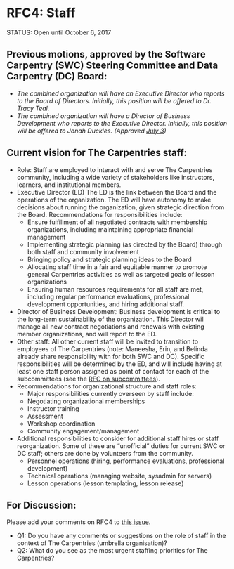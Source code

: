 # RFC4: Staff

STATUS: Open until October 6, 2017

## Previous motions, approved by the Software Carpentry (SWC) Steering Committee and Data Carpentry (DC) Board: 
* *The combined organization will have an Executive Director who reports to the Board of Directors. Initially, this 
position will be offered to Dr. Tracy Teal.* 
* *The combined organization will have a Director of Business Development who reports to the Executive Director. 
Initially, this position will be offered to Jonah Duckles. 
(Approved [July 3](https://github.com/swcarpentry/board/blob/master/minutes/minutes-2017-07-03.md))*

## Current vision for The Carpentries staff:
* Role: Staff are employed to interact with and serve The Carpentries community, including a wide variety of stakeholders 
like instructors, learners, and institutional members.
* Executive Director (ED) The ED is the link between the Board and the operations of the organization. The ED will have 
autonomy to make decisions about running the organization, given strategic direction from the Board. Recommendations for 
responsibilities include:
  * Ensure fulfillment of all negotiated contracts with membership organizations, including maintaining appropriate 
  financial management
  * Implementing strategic planning (as directed by the Board) through both staff and community involvement
  * Bringing policy and strategic planning ideas to the Board
  * Allocating staff time in a fair and equitable manner to promote general Carpentries activities as well as targeted 
  goals of lesson organizations
  * Ensuring human resources requirements for all staff are met, including regular performance evaluations, professional 
  development opportunities, and hiring additional staff.
* Director of Business Development: Business development is critical to the long-term sustainability of the organization. 
This Director will manage all new contract negotiations and renewals with existing member organizations, and will report 
to the ED.
* Other staff: All other current staff will be invited to transition to employees of The Carpentries 
(note: Maneesha, Erin, and Belinda already share responsibility with for both SWC and DC). Specific responsibilities will 
be determined by the ED, and will include having at least one staff person assigned as point of contact for each of the 
subcommittees (see the [RFC on subcommittees](RFCs/RFC6.md)).
* Recommendations for organizational structure and staff roles:
  * Major responsibilities currently overseen by staff include:
  * Negotiating organizational memberships
  * Instructor training
  * Assessment
  * Workshop coordination
  * Community engagement/management
* Additional responsibilities to consider for additional staff hires or staff reorganization.  Some of these are 
“unofficial” duties for current SWC or DC staff; others are done by volunteers from the community.
  * Personnel operations (hiring, performance evaluations, professional development)
  * Technical operations (managing website, sysadmin for servers)
  * Lesson operations (lesson templating, lesson release)

## For Discussion:

Please add your comments on RFC4 to [this issue](https://github.com/carpentries/2017Merger/issues/4).
* Q1: Do you have any comments or suggestions on the role of staff in the context of The Carpentries (umbrella organisation)?
* Q2: What do you see as the most urgent staffing priorities for The Carpentries? 
